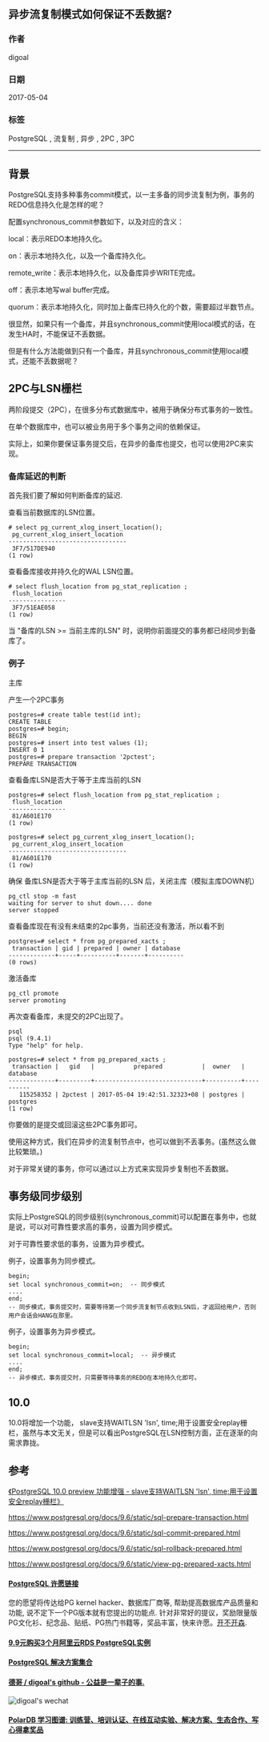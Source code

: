 ## 异步流复制模式如何保证不丢数据?  
                
### 作者                
digoal                
                
### 日期                
2017-05-04               
                
### 标签                
PostgreSQL , 流复制 , 异步 , 2PC , 3PC     
                
----                
                
## 背景    
PostgreSQL支持多种事务commit模式，以一主多备的同步流复制为例，事务的REDO信息持久化是怎样的呢？  
  
配置synchronous_commit参数如下，以及对应的含义：  
  
local：表示REDO本地持久化。  
  
on：表示本地持久化，以及一个备库持久化。  
  
remote_write：表示本地持久化，以及备库异步WRITE完成。  
  
off：表示本地写wal buffer完成。  
  
quorum：表示本地持久化，同时加上备库已持久化的个数，需要超过半数节点。  
  
很显然，如果只有一个备库，并且synchronous_commit使用local模式的话，在发生HA时，不能保证不丢数据。  
  
但是有什么方法能做到只有一个备库，并且synchronous_commit使用local模式，还能不丢数据呢？  
  
## 2PC与LSN栅栏  
两阶段提交（2PC），在很多分布式数据库中，被用于确保分布式事务的一致性。  
  
在单个数据库中，也可以被业务用于多个事务之间的依赖保证。  
  
实际上，如果你要保证事务提交后，在异步的备库也提交，也可以使用2PC来实现。  
  
### 备库延迟的判断  
首先我们要了解如何判断备库的延迟.  
  
查看当前数据库的LSN位置。  
  
```  
# select pg_current_xlog_insert_location();  
 pg_current_xlog_insert_location   
---------------------------------  
 3F7/517DE940  
(1 row)  
```  
  
查看备库接收并持久化的WAL LSN位置。  
  
```  
# select flush_location from pg_stat_replication ;  
 flush_location   
----------------  
 3F7/51EAE058  
(1 row)  
```  
  
当 "备库的LSN >= 当前主库的LSN" 时，说明你前面提交的事务都已经同步到备库了。  
  
### 例子  
主库  
  
产生一个2PC事务  
  
```  
postgres=# create table test(id int);  
CREATE TABLE  
postgres=# begin;  
BEGIN  
postgres=# insert into test values (1);  
INSERT 0 1  
postgres=# prepare transaction '2pctest';  
PREPARE TRANSACTION  
```  
  
查看备库LSN是否大于等于主库当前的LSN  
  
```  
postgres=# select flush_location from pg_stat_replication ;  
 flush_location   
----------------  
 81/A601E170  
(1 row)  
  
postgres=# select pg_current_xlog_insert_location();  
 pg_current_xlog_insert_location   
---------------------------------  
 81/A601E170  
(1 row)  
```  
  
确保 备库LSN是否大于等于主库当前的LSN 后，关闭主库（模拟主库DOWN机）  
  
```  
pg_ctl stop -m fast  
waiting for server to shut down.... done  
server stopped  
```  
  
查看备库现在有没有未结束的2pc事务，当前还没有激活，所以看不到  
  
```  
postgres=# select * from pg_prepared_xacts ;  
 transaction | gid | prepared | owner | database   
-------------+-----+----------+-------+----------  
(0 rows)  
```  
  
激活备库  
  
```  
pg_ctl promote  
server promoting  
```  
  
再次查看备库，未提交的2PC出现了。  
  
```  
psql  
psql (9.4.1)  
Type "help" for help.  
  
postgres=# select * from pg_prepared_xacts ;  
 transaction |   gid   |           prepared           |  owner   | database   
-------------+---------+------------------------------+----------+----------  
   115258352 | 2pctest | 2017-05-04 19:42:51.32323+08 | postgres | postgres  
(1 row)  
```  
  
你要做的是提交或回滚这些2PC事务即可。  
  
使用这种方式，我们在异步的流复制节点中，也可以做到不丢事务。(虽然这么做比较繁琐。)    
  
对于非常关键的事务，你可以通过以上方式来实现异步复制也不丢数据。  
  
## 事务级同步级别  
实际上PostgreSQL的同步级别(synchronous_commit)可以配置在事务中，也就是说，可以对可靠性要求高的事务，设置为同步模式。  
  
对于可靠性要求低的事务，设置为异步模式。  
  
例子，设置事务为同步模式。  
  
```  
begin;  
set local synchronous_commit=on;  -- 同步模式  
....  
end;  
-- 同步模式，事务提交时，需要等待第一个同步流复制节点收到LSN后，才返回给用户，否则用户会话会HANG在那里。  
```  
  
例子，设置事务为异步模式。  
  
```  
begin;  
set local synchronous_commit=local;  -- 异步模式  
....  
end;  
-- 异步模式，事务提交时，只需要等待事务的REDO在本地持久化即可。
```  
  
## 10.0
10\.0将增加一个功能， slave支持WAITLSN 'lsn', time;用于设置安全replay栅栏，虽然与本文无关，但是可以看出PostgreSQL在LSN控制方面，正在逐渐的向需求靠拢。  
    
## 参考  
[《PostgreSQL 10.0 preview 功能增强 - slave支持WAITLSN 'lsn', time;用于设置安全replay栅栏》](../201703/20170312_18.md)    
  
https://www.postgresql.org/docs/9.6/static/sql-prepare-transaction.html  
  
https://www.postgresql.org/docs/9.6/static/sql-commit-prepared.html  
  
https://www.postgresql.org/docs/9.6/static/sql-rollback-prepared.html  
  
https://www.postgresql.org/docs/9.6/static/view-pg-prepared-xacts.html  
  
  
  
  
  
  
  
  
  
  
  
  
  
  
  
  
  
  
  
  
  
  
  
  
  
  
  
  
  
  
  
  
  
  
  
  
  
  
  
  
  
  
  
  
  
  
  
  
  
  
  
  
  
  
  
  
  
  
  
  
  
  
  
  
  
  
  
  
  
  
  
  
  
  
#### [PostgreSQL 许愿链接](https://github.com/digoal/blog/issues/76 "269ac3d1c492e938c0191101c7238216")
您的愿望将传达给PG kernel hacker、数据库厂商等, 帮助提高数据库产品质量和功能, 说不定下一个PG版本就有您提出的功能点. 针对非常好的提议，奖励限量版PG文化衫、纪念品、贴纸、PG热门书籍等，奖品丰富，快来许愿。[开不开森](https://github.com/digoal/blog/issues/76 "269ac3d1c492e938c0191101c7238216").  
  
  
#### [9.9元购买3个月阿里云RDS PostgreSQL实例](https://www.aliyun.com/database/postgresqlactivity "57258f76c37864c6e6d23383d05714ea")
  
  
#### [PostgreSQL 解决方案集合](https://yq.aliyun.com/topic/118 "40cff096e9ed7122c512b35d8561d9c8")
  
  
#### [德哥 / digoal's github - 公益是一辈子的事.](https://github.com/digoal/blog/blob/master/README.md "22709685feb7cab07d30f30387f0a9ae")
  
  
![digoal's wechat](../pic/digoal_weixin.jpg "f7ad92eeba24523fd47a6e1a0e691b59")
  
  
#### [PolarDB 学习图谱: 训练营、培训认证、在线互动实验、解决方案、生态合作、写心得拿奖品](https://www.aliyun.com/database/openpolardb/activity "8642f60e04ed0c814bf9cb9677976bd4")
  
